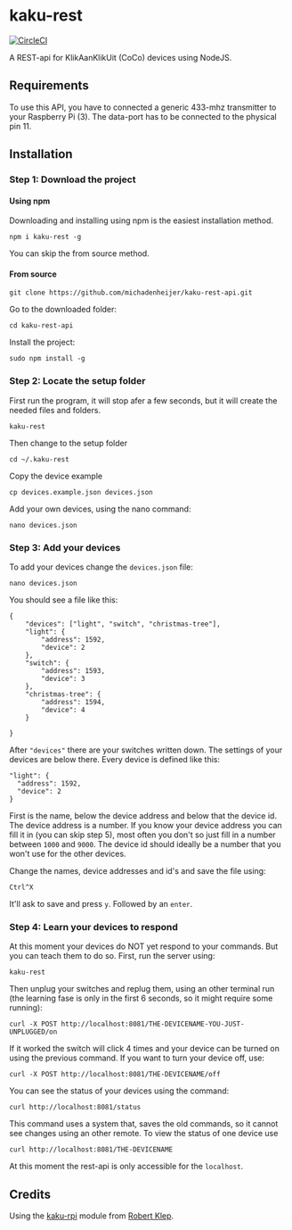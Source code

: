 # kaku-rest
[![CircleCI](https://circleci.com/gh/michadenheijer/kaku-rest-api.svg?style=svg&circle-token=e06c27eac7c9cff5ba9283b447023246fe4f204e)](https://circleci.com/gh/michadenheijer/kaku-rest-api)

A REST-api for KlikAanKlikUit (CoCo) devices using NodeJS.

## Requirements
To use this API, you have to connected a generic 433-mhz transmitter to your Raspberry Pi (3). The data-port has to be connected to the physical pin 11.

## Installation
### Step 1: Download the project
#### Using npm
Downloading and installing using npm is the easiest installation method.
```
npm i kaku-rest -g
```
You can skip the from source method.
#### From source
```
git clone https://github.com/michadenheijer/kaku-rest-api.git
```
Go to the downloaded folder:
```
cd kaku-rest-api
```
Install the project:
```
sudo npm install -g
```
### Step 2: Locate the setup folder
First run the program, it will stop afer a few seconds, but it will create the needed files and folders.
```
kaku-rest
```
Then change to the setup folder
```
cd ~/.kaku-rest
```
Copy the device example
```
cp devices.example.json devices.json
```
Add your own devices, using the nano command:
```
nano devices.json
```
### Step 3: Add your devices
To add your devices change the ```devices.json``` file:
```
nano devices.json
```
You should see a file like this:
```
{
	"devices": ["light", "switch", "christmas-tree"],
	"light": {
		"address": 1592,
		"device": 2
	},
	"switch": {
		"address": 1593,
		"device": 3
	},
	"christmas-tree": {
		"address": 1594,
		"device": 4
	}

}
```
After ```"devices"``` there are your switches written down. The settings of your devices are below there. Every device is defined like this:
```
"light": {
  "address": 1592,
  "device": 2
}
```
First is the name, below the device address and below that the device id.
The device address is a number. If you know your device address you can fill it in (you can skip step 5), most often you don't so just fill in a number between ```1000``` and ```9000```.
The device id should ideally be a number that you won't use for the other devices.

Change the names, device addresses and id's and save the file using:
```
Ctrl^X
```
It'll ask to save and press ```y```. Followed by an ```enter```.
### Step 4: Learn your devices to respond
At this moment your devices do NOT yet respond to your commands. But you can teach them to do so. First, run the server using:
```
kaku-rest
```
Then unplug your switches and replug them, using an other terminal run (the learning fase is only in the first 6 seconds, so it might require some running):
```
curl -X POST http://localhost:8081/THE-DEVICENAME-YOU-JUST-UNPLUGGED/on
```
If it worked the switch will click 4 times and your device can be turned on using the previous command. If you want to turn your device off, use:
```
curl -X POST http://localhost:8081/THE-DEVICENAME/off
```
You can see the status of your devices using the command:
```
curl http://localhost:8081/status
```
This command uses a system that, saves the old commands, so it cannot see changes using an other remote.
To view the status of one device use
```
curl http://localhost:8081/THE-DEVICENAME
```
At this moment the rest-api is only accessible for the ```localhost```.
## Credits
Using the [kaku-rpi](https://github.com/robertklep/node-kaku-rpi) module from [Robert Klep](https://github.com/robertklep).
